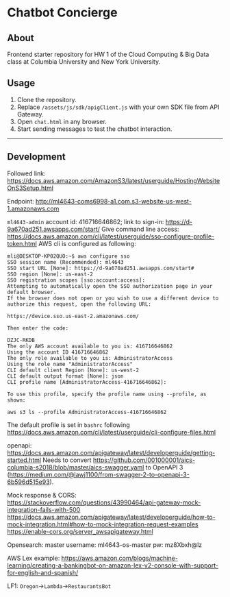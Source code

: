 # Chatbot Concierge #

## About ##

Frontend starter repository for HW 1 of the Cloud Computing & Big Data
class at Columbia University and New York University.

## Usage ##

1. Clone the repository.
2. Replace `/assets/js/sdk/apigClient.js` with your own SDK file from API
   Gateway.
3. Open `chat.html` in any browser.
4. Start sending messages to test the chatbot interaction.

---

## Development ##

Followed link: https://docs.aws.amazon.com/AmazonS3/latest/userguide/HostingWebsiteOnS3Setup.html

Endpoint: http://ml4643-coms6998-a1.com.s3-website-us-west-1.amazonaws.com

`ml4643-admin` account id: 416716646862; link to sign-in: https://d-9a670ad251.awsapps.com/start/
Give command line access: https://docs.aws.amazon.com/cli/latest/userguide/sso-configure-profile-token.html
AWS cli is configured as following:
```
mli@DESKTOP-KP02QUO:~$ aws configure sso
SSO session name (Recommended): ml4643
SSO start URL [None]: https://d-9a670ad251.awsapps.com/start#
SSO region [None]: us-east-2
SSO registration scopes [sso:account:access]:
Attempting to automatically open the SSO authorization page in your default browser.
If the browser does not open or you wish to use a different device to authorize this request, open the following URL:

https://device.sso.us-east-2.amazonaws.com/

Then enter the code:

DZJC-RKDB
The only AWS account available to you is: 416716646862
Using the account ID 416716646862
The only role available to you is: AdministratorAccess
Using the role name "AdministratorAccess"
CLI default client Region [None]: us-west-2
CLI default output format [None]: json
CLI profile name [AdministratorAccess-416716646862]:

To use this profile, specify the profile name using --profile, as shown:

aws s3 ls --profile AdministratorAccess-416716646862
```
The default profile is set in `bashrc` following https://docs.aws.amazon.com/cli/latest/userguide/cli-configure-files.html


openapi: https://docs.aws.amazon.com/apigateway/latest/developerguide/getting-started.html
Needs to convert https://github.com/001000001/aics-columbia-s2018/blob/master/aics-swagger.yaml to OpenAPI 3 (https://medium.com/@lawj1100/from-swagger-2-to-openapi-3-6b596d515e93).

Mock response & CORS:
https://stackoverflow.com/questions/43990464/api-gateway-mock-integration-fails-with-500
https://docs.aws.amazon.com/apigateway/latest/developerguide/how-to-mock-integration.html#how-to-mock-integration-request-examples
https://enable-cors.org/server_awsapigateway.html

Opensearch:
master username: ml4643-os-master
pw: mz8Xbxh@lz

AWS Lex example:
https://aws.amazon.com/blogs/machine-learning/creating-a-bankingbot-on-amazon-lex-v2-console-with-support-for-english-and-spanish/

LF1: `Oregon`->`Lambda`->`RestaurantsBot`
